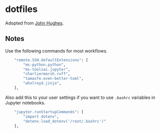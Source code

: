 # dotfiles

Adopted from [John Hughes](https://github.com/jplhughes/dotfiles/tree/master).

## Notes

Use the following commands for most workflows.

```bash
    "remote.SSH.defaultExtensions": [
        "ms-python.python",
        "ms-toolsai.jupyter",
        "charliermarsh.ruff",
        "tamasfe.even-better-toml",
        "wholroyd.jinja",
    ],
```

Also add this to your user settings if you want to use `.bashrc` variables in Jupyter notebooks.

```bash
    "jupyter.runStartupCommands": [
        "import dotenv",
        "dotenv.load_dotenv('/root/.bashrc')"
    ],
```
